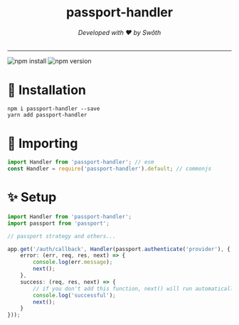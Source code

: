 <h1 align="center">passport-handler</h1>
<h6 align="center">Developed with ❤️ by Swôth</h6>

---

![npm install](https://nodei.co/npm/passport-handler.png?mini=true)
![npm version](https://badge.fury.io/js/passport-handler.svg)

# 🔎 Installation
```console
npm i passport-handler --save
yarn add passport-handler
```

# 🔮 Importing
```js
import Handler from 'passport-handler'; // esm
const Handler = require('passport-handler').default; // commonjs
```

# ✨ Setup
```ts
import Handler from 'passport-handler';
import passport from 'passport';

// passport strategy and others...

app.get('/auth/callback', Handler(passport.authenticate('provider'), {
    error: (err, req, res, next) => {
        console.log(err.message);
        next();
    },
    success: (req, res, next) => {
        // if you don't add this function, next() will run automatically
        console.log('successful');
        next();
    }
}));
```